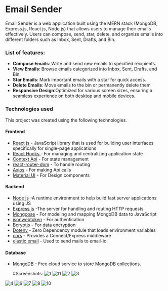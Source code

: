 # Email Sender
Email Sender is a web application built using the MERN stack (MongoDB, Express.js, React.js, Node.js) that allows users to manage their emails effectively. Users can compose, send, star, delete, and organize emails into different folders such as Inbox, Sent, Drafts, and Bin.






### List of features:
  - **Compose Emails**:  Write and send new emails to specified recipients.
  - **View Emails**: Browse emails categorized into Inbox, Sent, Drafts, and Bin.
  - **Star Emails**: Mark important emails with a star for quick access.
  - **Delete Emails**: Move emails to the bin or permanently delete them
  - **Responsive Design**:Optimized for various screen sizes, ensuring a seamless experience on both desktop and mobile devices.
  

###  Technologies used

This project was created using the following technologies.

####  Frontend 

- [React js ](https://www.npmjs.com/package/react) - JavaScript library that is used for building user interfaces specifically for single-page applications
- [React Hooks  ](https://reactjs.org/docs/hooks-intro.html) - For managing and centralizing application state
- [Context Api](https://react.dev/reference/react/useContext) - For state management
- [react-router-dom](https://www.npmjs.com/package/react-router-dom) - To handle routing
- [Axios](https://www.npmjs.com/package/axios) - For making Api calls
- [Material UI](https://mui.com/material-ui/) - For Design components



####  Backend 

- [Node js](https://nodejs.org/en/) -A runtime environment to help build fast server applications using JS
- [Express js](https://www.npmjs.com/package/express) -The server for handling and routing HTTP requests
- [Mongoose](https://mongoosejs.com/) - For modeling and mapping MongoDB data to JavaScript
- [jsonwebtoken](https://www.npmjs.com/package/jsonwebtoken) - For authentication
- [Bcryptjs](https://www.npmjs.com/package/bcryptjs) - For data encryption
- [Dotenv](https://www.npmjs.com/package/dotenv) - Zero Dependency module that loads environment variables
- [cors](https://www.npmjs.com/package/cors) - Provides a Connect/Express middleware
- [elastic email](https://app.elasticemail.com/login) - Used to send mails to email-id 


####  Database 

 - [MongoDB ](https://www.mongodb.com/) - Free cloud service to store MongoDB collections.

   #Screenshots:
![1](https://github.com/Kkaushal03/mern-deploy/assets/112949511/af2fb4fb-24e2-4d1b-8dc2-9fb605ef1ad9)
![11](https://github.com/Kkaushal03/mern-deploy/assets/112949511/e9a9cb63-e118-47eb-bab5-7881c921ce89)
![2](https://github.com/Kkaushal03/mern-deploy/assets/112949511/b57b6ed0-a02f-4cd6-9206-b0c84369ce2e)
![3](https://github.com/Kkaushal03/mern-deploy/assets/112949511/a304e91e-b286-4294-9aee-bbd90610eee9)

![4](https://github.com/Kkaushal03/mern-deploy/assets/112949511/7e7218f3-e7c3-412d-8093-f046cd1d7d7c)
![6](https://github.com/Kkaushal03/mern-deploy/assets/112949511/69b78469-b302-4450-9f72-71c6a3651d95)
![7](https://github.com/Kkaushal03/mern-deploy/assets/112949511/814358d6-4440-484e-83f6-5e7cc2ac8d47)
![8](https://github.com/Kkaushal03/mern-deploy/assets/112949511/7191a9c3-bbbd-4382-86c6-8e23dd443943)
![10](https://github.com/Kkaushal03/mern-deploy/assets/112949511/84a17101-066f-4edb-9be9-dfe8ac9da378)
   









   
